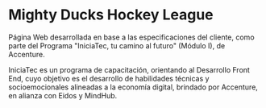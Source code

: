 # Mighty Ducks Hockey League

Página Web desarrollada en base a las especificaciones del cliente, como parte del Programa "IniciaTec, tu camino al futuro" (Módulo I), de Accenture. 

IniciaTec es un programa de capacitación, orientando al Desarrollo Front End, cuyo objetivo es el desarrollo de habilidades técnicas y socioemocionales alineadas a la economía digital, brindado por Accenture, en alianza con Eidos y MindHub.
